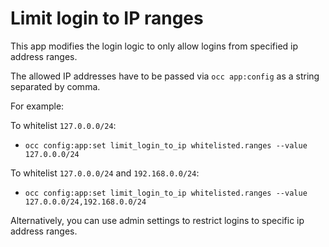 # Limit login to IP ranges

This app modifies the login logic to only allow logins from specified ip address ranges.

The allowed IP addresses have to be passed via `occ app:config` as a string 
separated by comma.

For example:

To whitelist `127.0.0.0/24`: 

- `occ config:app:set limit_login_to_ip whitelisted.ranges --value 127.0.0.0/24`

To whitelist `127.0.0.0/24` and `192.168.0.0/24`: 

- `occ config:app:set limit_login_to_ip whitelisted.ranges --value 127.0.0.0/24,192.168.0.0/24`

Alternatively, you can use admin settings to restrict logins to specific ip address ranges.
